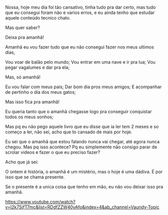 Nossa, hoje meu dia foi tão cansativo, tinha tudo pra dar certo, mas tudo que eu consegui foram não e varios erros, e eu ainda tenho que estudar aquele conteúdo tecnico chato.

Mas quer saber?

Deixa pra amanhã! 

Amanhã eu vou fazer tudo que eu não consegui fazer nos meus ultimos dias, 

Vou voar de balão pelo mundo;
Vou entrar em uma nave e ir pra lua;
Vou pegar vagalumes e dar pra ela;

Mas, só amanhã!

Eu vou falar com meus pais; 
Dar bom dia pros meus amigos;
E acompanhar de pertinho o dia dos meus gatos;

Mas isso fica pra amanhã!

Eu queria tanto que o amanhã chegasse logo pra conseguir conquistar todos os meus sonhos;

Mas pq eu não pego aquele livro que eu disse que ia ler tem 2 meses e so começo a ler, não sei, acho que to cansado de mais por hoje. 

Eu sei que o amanhã que estou falando nunca vai chegar, até agora nunca chegou. Mas pq isso acontece? Pq eu simplemente não consigo parar de scrolar videos e fazer o que eu preciso fazer?

Acho que já sei: 

O ontem é história, o amanhã é um mistério, mas o hoje é uma dádiva. É por isso que se chama presente.

Se o presente é a unica coisa que tenho em mão, eu não vou deixar isso pra amanhã. 


https://www.youtube.com/watch?v=l2k7SjfT7mc&list=RDdfZZW40yAfo&index=4&ab_channel=Vaundy-Topic
